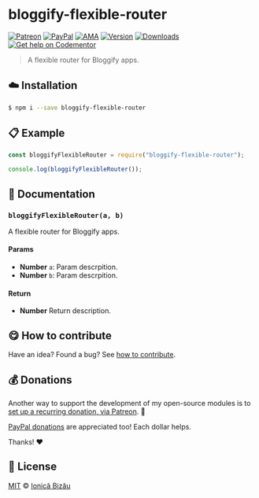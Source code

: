 
# bloggify-flexible-router

 [![Patreon](https://img.shields.io/badge/Support%20me%20on-Patreon-%23e6461a.svg)][patreon] [![PayPal](https://img.shields.io/badge/%24-paypal-f39c12.svg)][paypal-donations] [![AMA](https://img.shields.io/badge/ask%20me-anything-1abc9c.svg)](https://github.com/IonicaBizau/ama) [![Version](https://img.shields.io/npm/v/bloggify-flexible-router.svg)](https://www.npmjs.com/package/bloggify-flexible-router) [![Downloads](https://img.shields.io/npm/dt/bloggify-flexible-router.svg)](https://www.npmjs.com/package/bloggify-flexible-router) [![Get help on Codementor](https://cdn.codementor.io/badges/get_help_github.svg)](https://www.codementor.io/johnnyb?utm_source=github&utm_medium=button&utm_term=johnnyb&utm_campaign=github)

> A flexible router for Bloggify apps.

## :cloud: Installation

```sh
$ npm i --save bloggify-flexible-router
```


## :clipboard: Example



```js
const bloggifyFlexibleRouter = require("bloggify-flexible-router");

console.log(bloggifyFlexibleRouter());
```

## :memo: Documentation


### `bloggifyFlexibleRouter(a, b)`
A flexible router for Bloggify apps.

#### Params
- **Number** `a`: Param descrpition.
- **Number** `b`: Param descrpition.

#### Return
- **Number** Return description.



## :yum: How to contribute
Have an idea? Found a bug? See [how to contribute][contributing].


## :moneybag: Donations

Another way to support the development of my open-source modules is
to [set up a recurring donation, via Patreon][patreon]. :rocket:

[PayPal donations][paypal-donations] are appreciated too! Each dollar helps.

Thanks! :heart:


## :scroll: License

[MIT][license] © [Ionică Bizău][website]

[patreon]: https://www.patreon.com/ionicabizau
[paypal-donations]: https://www.paypal.com/cgi-bin/webscr?cmd=_s-xclick&hosted_button_id=RVXDDLKKLQRJW
[donate-now]: http://i.imgur.com/6cMbHOC.png

[license]: http://showalicense.com/?fullname=Ionic%C4%83%20Biz%C4%83u%20%3Cbizauionica%40gmail.com%3E%20(https%3A%2F%2Fionicabizau.net)&year=2017#license-mit
[website]: https://ionicabizau.net
[contributing]: /CONTRIBUTING.md
[docs]: /DOCUMENTATION.md
